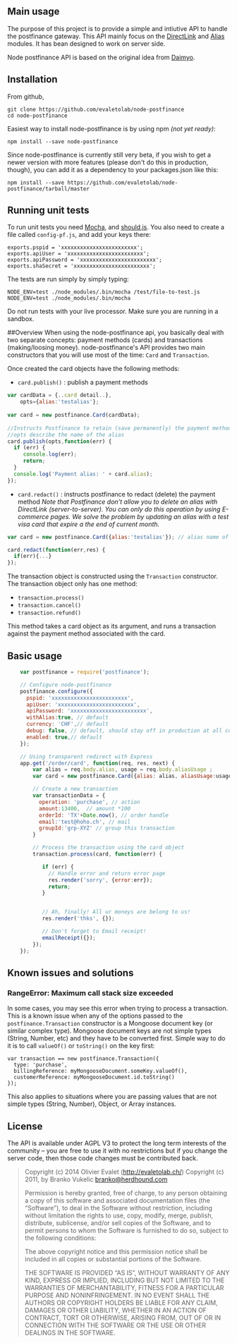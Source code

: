 ## Main usage
The purpose of this project is to provide a simple and intiutive API to handle the postfinance gateway. This API mainly focus on the [DirectLink](docs/PostFinance_DirectLink_EN.pdf) and [Alias](docs/PostFinance_Alias_FR.pdf) modules. It has bean designed to work on server side.

Node postfinance API is based on the original idea from [Daimyo](https://github.com/HerdHound/Daimyo).

## Installation
From github,    

    git clone https://github.com/evaletolab/node-postfinance
    cd node-postfinance

Easiest way to install node-postfinance is by using npm *(not yet ready)*:

    npm install --save node-postfinance

Since node-postfinance is currently still very beta, if you wish to get a newer version
with more features (please don't do this in production, though), you can add it
as a dependency to your packages.json like this:

    npm install --save https://github.com/evaletolab/node-postfinance/tarball/master

## Running unit tests

To run unit tests you need [Mocha](https://github.com/visionmedia/mocha),
and [should.js](https://github.com/visionmedia/should.js). You also need to
create a file called `config-pf.js`, and add your keys there:

    exports.pspid = 'xxxxxxxxxxxxxxxxxxxxxxxx';
    exports.apiUser = 'xxxxxxxxxxxxxxxxxxxxxxxx';
    exports.apiPassword = 'xxxxxxxxxxxxxxxxxxxxxxxx';
    exports.shaSecret = 'xxxxxxxxxxxxxxxxxxxxxxxx';

The tests are run simply by simply typing:

    NODE_ENV=test ./node_modules/.bin/mocha /test/file-to-test.js 
    NODE_ENV=test ./node_modules/.bin/mocha

Do not run tests with your live processor. Make sure you are running in a
sandbox.


##Overview
When using the node-postfinance api, you basically deal with two separate concepts: 
payment methods (cards) and transactions (making/loosing money).
node-postfinance's API provides two main constructors that you
will use most of the time: `Card` and `Transaction`.

Once created the card objects have the following methods:

 + `card.publish()`      : publish a payment methods

```javascript
var cardData = {..card detail..}, 
    opts={alias:'testalias'};
     
var card = new postfinance.Card(cardData);
 
//Instructs Postfinance to retain (save permanently) the payment method
//opts describe the name of the alias 
card.publish(opts,function(err) {
  if (err) {
     console.log(err);
     return;
  }
  console.log('Payment alias: ' + card.alias);
});
```
 + `card.redact()`       : instructs postfinance to redact (delete) the payment method
*Note that Postfinance don't allow you to delete an alias with DirectLink (server-to-server). You can only do this operation by using E-commerce pages. We solve the problem by updating an alias with a test visa card that expire a the end of current month.*

```javascript
var card = new postfinance.Card({alias:'testalias'}); // alias name of the saved card

card.redact(function(err,res) {
  if(err){...}
});
```
 
The transaction object is constructed using the `Transaction` constructor. The
transaction object only has one method:

 + `transaction.process()`
 + `transaction.cancel()`
 + `transaction.refund()`

This method takes a card object as its argument, and runs a transaction against
the payment method associated with the card.


## Basic usage
```javascript
    var postfinance = require('postfinance');

    // Configure node-postfinance
    postfinance.configure({
      pspid: 'xxxxxxxxxxxxxxxxxxxxxxxx',
      apiUser: 'xxxxxxxxxxxxxxxxxxxxxxxx',
      apiPassword: 'xxxxxxxxxxxxxxxxxxxxxxxx',
      withAlias:true, // default
      currency: 'CHF',// default
      debug: false, // default, should stay off in production at all costs
      enabled: true,// default
    });

    // Using transparent redirect with Express
    app.get('/order/card', function(req, res, next) {
        var alias = req.body.alias, usage = req.body.aliasUsage ;
        var card = new postfinance.Card({alias: alias, aliasUsage:usage});

        // Create a new transaction
        var transactionData = {
          operation: 'purchase', // action
          amount:13400,  // amount *100
          orderId: 'TX'+Date.now(), // order handle
          email:'test@hoho.ch', // mail
          groupId:'grp-XYZ' // group this transaction
        }

        // Process the transaction using the card object
        transaction.process(card, function(err) {

           if (err) {
             // Handle error and return error page
             res.render('sorry', {error:err});
             return;
           }


           // Ah, finally! All ur moneys are belong to us!
           res.render('thks', {});

           // Don't forget to Email receipt!
           emailReceipt({});
        });
    });
```

## Known issues and solutions

### RangeError: Maximum call stack size exceeded

In some cases, you may see this error when trying to process a transaction.
This is a known issue when any of the options passed to the 
``postfinance.Transaction`` constructor is a Mongoose document key (or
similar complex type). Mongoose document keys are not simple types (String,
Number, etc) and they have to be converted first. Simple way to do it is to
call ``valueOf()`` or ``toString()`` on the key first:

    var transaction == new postfinance.Transaction({
      type: 'purchase',
      billingReference: myMongooseDocument.someKey.valueOf(),
      customerReference: myMongooseDocument.id.toString()
    });

This also applies to situations where you are passing values that are not
simple types (String, Number), Object, or Array instances.

## License
The API is available under AGPL V3 to protect the long term interests of the community – you are free to use it with no restrictions but if you change the server code, then those code changes must be contributed back.

> Copyright (c) 2014 Olivier Evalet (http://evaletolab.ch/)
> Copyright (c) 2011, by Branko Vukelic <branko@herdhound.com>
> 
> Permission is hereby granted, free of charge, to any person obtaining a copy
> of this software and associated documentation files (the “Software”), to deal
> in the Software without restriction, including without limitation the rights
> to use, copy, modify, merge, publish, distribute, sublicense, and/or sell
> copies of the Software, and to permit persons to whom the Software is
> furnished to do so, subject to the following conditions:
> 
> The above copyright notice and this permission notice shall be included in
> all copies or substantial portions of the Software.
> 
> THE SOFTWARE IS PROVIDED “AS IS”, WITHOUT WARRANTY OF ANY KIND, EXPRESS OR
> IMPLIED, INCLUDING BUT NOT LIMITED TO THE WARRANTIES OF MERCHANTABILITY,
> FITNESS FOR A PARTICULAR PURPOSE AND NONINFRINGEMENT. IN NO EVENT SHALL THE
> AUTHORS OR COPYRIGHT HOLDERS BE LIABLE FOR ANY CLAIM, DAMAGES OR OTHER
> LIABILITY, WHETHER IN AN ACTION OF CONTRACT, TORT OR OTHERWISE, ARISING FROM,
> OUT OF OR IN CONNECTION WITH THE SOFTWARE OR THE USE OR OTHER DEALINGS IN
> THE SOFTWARE.

